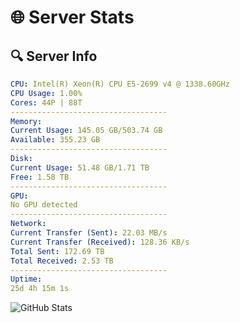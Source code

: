 # 🌐 Server Stats
## 🔍 Server Info
```yaml
CPU: Intel(R) Xeon(R) CPU E5-2699 v4 @ 1338.60GHz
CPU Usage: 1.00%
Cores: 44P | 88T
-----------------------------------
Memory:
Current Usage: 145.05 GB/503.74 GB
Available: 355.23 GB
-----------------------------------
Disk:
Current Usage: 51.48 GB/1.71 TB
Free: 1.58 TB
-----------------------------------
GPU:
No GPU detected
-----------------------------------
Network:
Current Transfer (Sent): 22.03 MB/s
Current Transfer (Received): 128.36 KB/s
Total Sent: 172.69 TB
Total Received: 2.53 TB
-----------------------------------
Uptime:
25d 4h 15m 1s
```
![GitHub Stats](https://img.shields.io/badge/Updated-2025-03-05_02:58:19-blue)